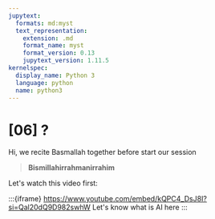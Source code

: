 ```yaml
---
jupytext:
  formats: md:myst
  text_representation:
    extension: .md
    format_name: myst
    format_version: 0.13
    jupytext_version: 1.11.5
kernelspec:
  display_name: Python 3
  language: python
  name: python3
---
```


# [06] ?
<!--  -->
Hi, we recite Basmallah together before start our session

> **Bismillahirrahmanirrahim**

Let's watch this video first:

:::{iframe} https://www.youtube.com/embed/kQPC4_DsJ8I?si=Qal20dQ9D982swhW
Let's know what is AI here
:::
